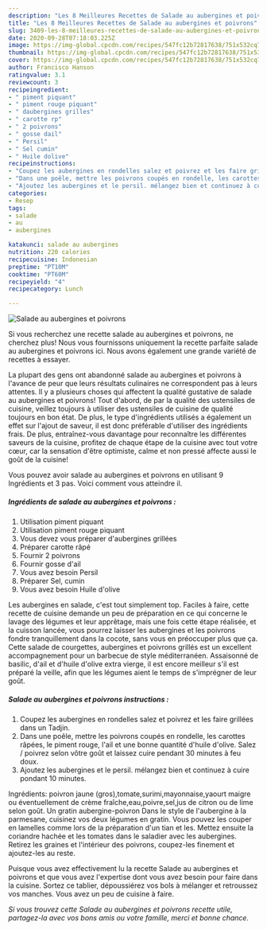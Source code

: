 ```yaml
---
description: "Les 8 Meilleures Recettes de Salade au aubergines et poivrons"
title: "Les 8 Meilleures Recettes de Salade au aubergines et poivrons"
slug: 3409-les-8-meilleures-recettes-de-salade-au-aubergines-et-poivrons
date: 2020-09-28T07:18:03.225Z
image: https://img-global.cpcdn.com/recipes/547fc12b72817638/751x532cq70/salade-au-aubergines-et-poivrons-photo-principale-de-la-recette.jpg
thumbnail: https://img-global.cpcdn.com/recipes/547fc12b72817638/751x532cq70/salade-au-aubergines-et-poivrons-photo-principale-de-la-recette.jpg
cover: https://img-global.cpcdn.com/recipes/547fc12b72817638/751x532cq70/salade-au-aubergines-et-poivrons-photo-principale-de-la-recette.jpg
author: Francisco Hanson
ratingvalue: 3.1
reviewcount: 3
recipeingredient:
- " piment piquant"
- " piment rouge piquant"
- " daubergines grilles"
- " carotte rp"
- " 2 poivrons"
- " gosse dail"
- " Persil"
- " Sel cumin"
- " Huile dolive"
recipeinstructions:
- "Coupez les aubergines en rondelles salez et poivrez et les faire grillées dans un Tadjin."
- "Dans une poêle, mettre les poivrons coupés en rondelle, les carottes râpées, le piment rouge, l&#39;ail et une bonne quantité d&#39;huile d&#39;olive. Salez / poivrez selon vôtre goût et laissez cuire pendant 30 minutes à feu doux."
- "Ajoutez les aubergines et le persil. mélangez bien et continuez à cuire pondant 10 minutes."
categories:
- Resep
tags:
- salade
- au
- aubergines

katakunci: salade au aubergines 
nutrition: 220 calories
recipecuisine: Indonesian
preptime: "PT10M"
cooktime: "PT60M"
recipeyield: "4"
recipecategory: Lunch

---
```



![Salade au aubergines et poivrons](https://img-global.cpcdn.com/recipes/547fc12b72817638/751x532cq70/salade-au-aubergines-et-poivrons-photo-principale-de-la-recette.jpg)

Si vous recherchez une recette salade au aubergines et poivrons, ne cherchez plus! Nous vous fournissons uniquement la recette parfaite salade au aubergines et poivrons ici. Nous avons également une grande variété de recettes à essayer.

La plupart des gens ont abandonné salade au aubergines et poivrons à l'avance de peur que leurs résultats culinaires ne correspondent pas à leurs attentes. Il y a plusieurs choses qui affectent la qualité gustative de salade au aubergines et poivrons! Tout d'abord, de par la qualité des ustensiles de cuisine, veillez toujours à utiliser des ustensiles de cuisine de qualité toujours en bon état. De plus, le type d'ingrédients utilisés a également un effet sur l'ajout de saveur, il est donc préférable d'utiliser des ingrédients frais. De plus, entraînez-vous davantage pour reconnaître les différentes saveurs de la cuisine, profitez de chaque étape de la cuisine avec tout votre cœur, car la sensation d'être optimiste, calme et non pressé affecte aussi le goût de la cuisine!

<!--inarticleads1-->

Vous pouvez avoir salade au aubergines et poivrons en utilisant 9 Ingrédients et 3 pas. Voici comment vous atteindre il.

##### Ingrédients de salade au aubergines et poivrons :

1. Utilisation  piment piquant
1. Utilisation  piment rouge piquant
1. Vous devez vous préparer  d&#39;aubergines grillées
1. Préparer  carotte râpé
1. Fournir  2 poivrons
1. Fournir  gosse d&#39;ail
1. Vous avez besoin  Persil
1. Préparer  Sel, cumin
1. Vous avez besoin  Huile d&#39;olive


Les aubergines en salade, c&#39;est tout simplement top. Faciles à faire, cette recette de cuisine demande un peu de préparation en ce qui concerne le lavage des légumes et leur apprêtage, mais une fois cette étape réalisée, et la cuisson lancée, vous pourrez laisser les aubergines et les poivrons fondre tranquillement dans la cocote, sans vous en préoccuper plus que ça. Cette salade de courgettes, aubergines et poivrons grillés est un excellent accompagnement pour un barbecue de style méditerranéen. Assaisonné de basilic, d&#39;ail et d&#39;huile d&#39;olive extra vierge, il est encore meilleur s&#39;il est préparé la veille, afin que les légumes aient le temps de s&#39;imprégner de leur goût. 

<!--inarticleads2-->

##### Salade au aubergines et poivrons instructions :

1. Coupez les aubergines en rondelles salez et poivrez et les faire grillées dans un Tadjin.
1. Dans une poêle, mettre les poivrons coupés en rondelle, les carottes râpées, le piment rouge, l&#39;ail et une bonne quantité d&#39;huile d&#39;olive. Salez / poivrez selon vôtre goût et laissez cuire pendant 30 minutes à feu doux.
1. Ajoutez les aubergines et le persil. mélangez bien et continuez à cuire pondant 10 minutes.


Ingrédients: poivron jaune (gros),tomate,surimi,mayonnaise,yaourt maigre ou éventuellement de crème fraîche,eau,poivre,sel,jus de citron ou de lime selon goût. Un gratin aubergine-poivron Dans le style de l&#39;aubergine à la parmesane, cuisinez vos deux légumes en gratin. Vous pouvez les couper en lamelles comme lors de la préparation d&#39;un tian et les. Mettez ensuite la coriandre hachée et les tomates dans le saladier avec les aubergines. Retirez les graines et l&#39;intérieur des poivrons, coupez-les finement et ajoutez-les au reste. 

<!--inarticleads1-->

<p>
Puisque vous avez effectivement lu la recette Salade au aubergines et poivrons et que vous avez l'expertise dont vous avez besoin pour faire dans la cuisine. Sortez ce tablier, dépoussiérez vos bols à mélanger et retroussez vos manches. Vous avez un peu de cuisine à faire.
</p>

<p>
<i>Si vous trouvez cette Salade au aubergines et poivrons recette utile, partagez-la avec vos bons amis ou votre famille, merci et bonne chance.</i>
</p>
